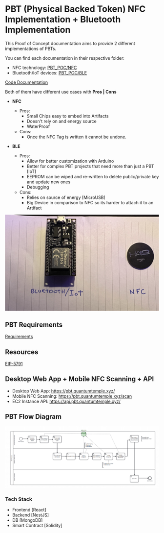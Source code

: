 # PBT (Physical Backed Token) NFC Implementation + Bluetooth Implementation

This Proof of Concept documentation aims to provide 2 different implementations of PBTs.

You can find each documentation in their respective folder:

-   NFC technology: [PBT_POC/NFC](https://github.com/juansimmendinger/PBT_POCs/tree/main/NFC)
-   Bluetooth/IoT devices: [PBT_POC/BLE](https://github.com/juansimmendinger/PBT_POCs/tree/main/BLE)

[Code Documentation](https://docs.google.com/document/d/17YpDUsP-kI7ryguuF_aJeJ-cCMl3EjjGVyeWr_oob3w/edit?usp=sharing)

Both of them have different use cases with **Pros | Cons**

- **NFC**
  - Pros:
    - Small Chips easy to embed into Artifacts
    - Doesn't rely on and energy source
    - WaterProof
  - Cons:
    - Once the NFC Tag is written it cannot be undone.


- **BLE**
  - Pros:
    - Allow for better customization with Arduino
    - Better for complex PBT projects that need more than just a PBT [IoT]
    - EEPROM can be wiped and re-written to delete public/private key and update new ones
    - Debugging
  - Cons:
    - Relies on source of energy [MicroUSB]
    - Big Device in comparison to NFC so its harder to attach it to an Artifact 

![PBT-DIAGRAM](https://github.com/juansimmendinger/PBT_POCs/blob/main/Assets/NFC-BLE.png?raw=true)

## PBT Requirements ##
[Requirements](https://docs.google.com/document/d/1X3Gj_YrRtGISXFhE5NlvLYIUZ_-zEIcj4OFGVsOPlXQ/edit?usp=sharing)

## Resources ##
[EIP-5791](https://eips.ethereum.org/EIPS/eip-5791)

## Desktop Web App + Mobile NFC Scanning + API

- Desktop Web App: https://pbt.quantumtemple.xyz/
- Mobile NFC Scanning: https://pbt.quantumtemple.xyz/scan
- EC2 Instance API: https://api.pbt.quantumtemple.xyz/

## PBT Flow Diagram
![PBT-DIAGRAM](https://github.com/juansimmendinger/PBT_POCs/blob/main/Assets/PBT-DIAGRAM.png?raw=true)

### Tech Stack
-   Frontend [React]
-   Backend [NestJS]
-   DB [MongoDB]
-   Smart Contract [Solidity] 

